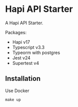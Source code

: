 # Hapi API Starter

A Hapi API Starter.

Packages:

* Hapi v17
* Typescript v3.3
* Typeorm with postgres
* Jest v24
* Supertest v4


## Installation

Use Docker

```$xslt
make up
```

